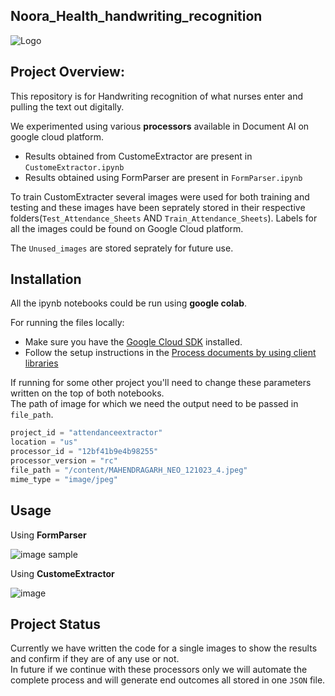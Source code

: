 
## Noora_Health_handwriting_recognition
![Logo](https://i.postimg.cc/VNLcvBfn/iitkconsult-cover-1.jpg)

 
## Project Overview:

This repository is for Handwriting recognition of what nurses enter and pulling the text out digitally.

We experimented using various **processors** available in Document AI on google cloud platform. 

- Results obtained from CustomeExtractor are present in ```CustomeExtractor.ipynb```  
- Results obtained using FormParser are present in ```FormParser.ipynb```

To train CustomExtracter several images were used for both training and testing and these images have been seprately stored in their respective folders(```Test_Attendance_Sheets``` AND ```Train_Attendance_Sheets```).  Labels for all the images could be found on Google Cloud platform. 

The ```Unused_images``` are stored seprately for future use. 

## Installation

All the ipynb notebooks could be run using **google colab**.  

For running the files locally:  
* Make sure you have the [Google Cloud SDK](https://cloud.google.com/sdk/?hl=en_US&_ga=2.96937945.-752482749.1702469365&_gac=1.3460740.1703278465.EAIaIQobChMIl7mj0_ajgwMVZI9LBR2ypQLIEAAYASAAEgLuc_D_BwE) installed.  
* Follow the setup instructions in the [Process documents by using client libraries](https://cloud.google.com/document-ai/docs/process-documents-client-libraries?_ga=2.96937945.-752482749.1702469365&_gac=1.3460740.1703278465.EAIaIQobChMIl7mj0_ajgwMVZI9LBR2ypQLIEAAYASAAEgLuc_D_BwE) 

 

If running for some other project you'll need to change these parameters written on the top of both notebooks.   
The path of image for which we need the output need to be passed in ```file_path```.

```python
project_id = "attendanceextractor"
location = "us"
processor_id = "12bf41b9e4b98255"
processor_version = "rc"
file_path = "/content/MAHENDRAGARH_NEO_121023_4.jpeg"
mime_type = "image/jpeg"
```

## Usage 
Using **FormParser**

![image sample](https://i.postimg.cc/T3G4RVfx/sample.jpg)

Using **CustomeExtractor**

![image](https://i.postimg.cc/pXvZ8P7Y/Screenshot-from-2023-12-29-14-43-32.png)


## Project Status

Currently we have written the code for a single images to show the results and confirm if they are of any use or not.  
In future if we continue with these processors only we will automate the complete process and will generate end outcomes all stored in one ```JSON``` file.
